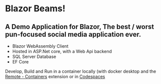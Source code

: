 # Blazor Beams!
## A Demo Application for Blazor, The best / worst pun-focused social media application ever. ##

- Blazor WebAssembly Client
- Hosted in ASP.Net core, with a Web Api backend
- SQL Server Database
- EF Core

Develop, Build and Run in a container locally (with docker desktop and the [Remote - Containers](https://marketplace.visualstudio.com/items?itemName=ms-vscode-remote.remote-containers) extension or in [Codespaces](https://visualstudio.microsoft.com/services/visual-studio-codespaces/)
